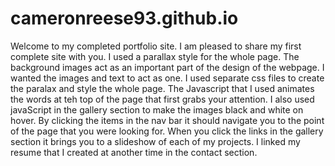 # cameronreese93.github.io

Welcome to my completed portfolio site. I am pleased to share my first complete site with you. I used a parallax style for the whole page. The background images act as an important part of the design of the webpage. I wanted the images and text to act as one. I used separate css files to create the paralax and style the whole page. The Javascript that I used animates the words at teh top of the page that first grabs your attention. I also used javaScript in the gallery section to make the images black and white on hover. By clicking the items in the nav bar it should navigate you to the point of the page that you were looking for. When you click the links in the gallery section it brings you to a slideshow of each of my projects.
I linked my resume that I created at another time in the contact section.
